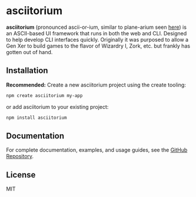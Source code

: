 # asciitorium

**asciitorium** (pronounced ascii-or-ium, similar to plane-arium seen [here](https://youtu.be/oK5n9lPvaQk?feature=shared&t=5)) is an ASCII-based UI framework that runs in both the web and CLI. Designed to help develop CLI interfaces quickly. Originally it was purposed to allow a Gen Xer to build games to the flavor of Wizardry I, Zork, etc. but frankly has gotten out of hand.

## Installation

**Recommended:** Create a new asciitorium project using the create tooling:

```bash
npm create asciitorium my-app
```

or add asciitorium to your existing project:

```bash
npm install asciitorium
```

## Documentation

For complete documentation, examples, and usage guides, see the [GitHub Repository](https://github.com/iroknee/asciitorium).

## License

MIT
